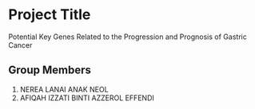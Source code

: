 # Project Title
Potential Key Genes Related to the Progression and Prognosis of Gastric Cancer

## Group Members
1. NEREA LANAI ANAK NEOL
2. AFIQAH IZZATI BINTI AZZEROL EFFENDI

